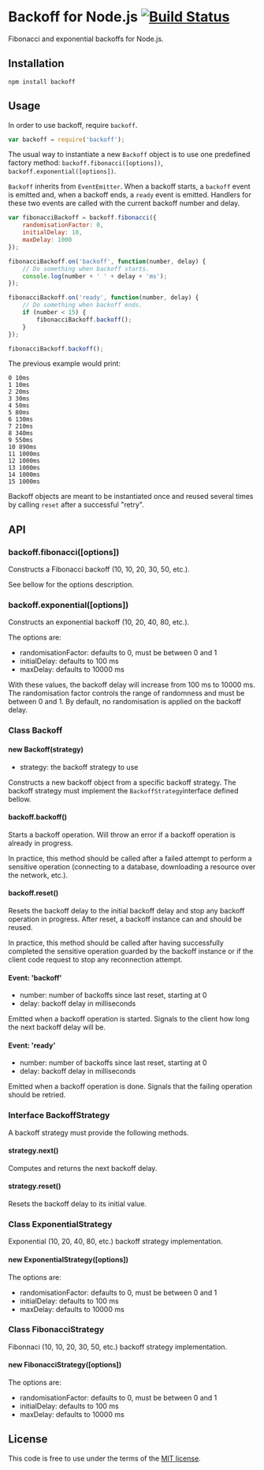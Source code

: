 # Backoff for Node.js [![Build Status](https://secure.travis-ci.org/MathieuTurcotte/node-backoff.png?branch=master)](http://travis-ci.org/MathieuTurcotte/node-backoff)

Fibonacci and exponential backoffs for Node.js.

## Installation
```
npm install backoff
```
## Usage

In order to use backoff, require `backoff`.

```js
var backoff = require('backoff');
```

The usual way to instantiate a new `Backoff` object is to use one predefined
factory method: `backoff.fibonacci([options])`, `backoff.exponential([options])`.

`Backoff` inherits from `EventEmitter`. When a backoff starts, a `backoff`
event is emitted and, when a backoff ends, a `ready` event is emitted.
Handlers for these two events are called with the current backoff number and
delay.

``` js
var fibonacciBackoff = backoff.fibonacci({
    randomisationFactor: 0,
    initialDelay: 10,
    maxDelay: 1000
});

fibonacciBackoff.on('backoff', function(number, delay) {
    // Do something when backoff starts.
    console.log(number + ' ' + delay + 'ms');
});

fibonacciBackoff.on('ready', function(number, delay) {
    // Do something when backoff ends.
    if (number < 15) {
        fibonacciBackoff.backoff();
    }
});

fibonacciBackoff.backoff();
```

The previous example would print:

```
0 10ms
1 10ms
2 20ms
3 30ms
4 50ms
5 80ms
6 130ms
7 210ms
8 340ms
9 550ms
10 890ms
11 1000ms
12 1000ms
13 1000ms
14 1000ms
15 1000ms
```

Backoff objects are meant to be instantiated once and reused several times
by calling `reset` after a successful "retry".

## API

### backoff.fibonacci([options])

Constructs a Fibonacci backoff (10, 10, 20, 30, 50, etc.).

See bellow for the options description.

### backoff.exponential([options])

Constructs an exponential backoff (10, 20, 40, 80, etc.).

The options are:

- randomisationFactor: defaults to 0, must be between 0 and 1
- initialDelay: defaults to 100 ms
- maxDelay: defaults to 10000 ms

With these values, the backoff delay will increase from 100 ms to 10000 ms. The
randomisation factor controls the range of randomness and must be between 0
and 1. By default, no randomisation is applied on the backoff delay.

### Class Backoff

#### new Backoff(strategy)

- strategy: the backoff strategy to use

Constructs a new backoff object from a specific backoff strategy. The backoff
strategy must implement the `BackoffStrategy`interface defined bellow.

#### backoff.backoff()

Starts a backoff operation. Will throw an error if a backoff operation is
already in progress.

In practice, this method should be called after a failed attempt to perform a
sensitive operation (connecting to a database, downloading a resource over the
network, etc.).

#### backoff.reset()

Resets the backoff delay to the initial backoff delay and stop any backoff
operation in progress. After reset, a backoff instance can and should be
reused.

In practice, this method should be called after having successfully completed
the sensitive operation guarded by the backoff instance or if the client code
request to stop any reconnection attempt.

#### Event: 'backoff'

- number: number of backoffs since last reset, starting at 0
- delay: backoff delay in milliseconds

Emitted when a backoff operation is started. Signals to the client how long
the next backoff delay will be.

#### Event: 'ready'

- number: number of backoffs since last reset, starting at 0
- delay: backoff delay in milliseconds

Emitted when a backoff operation is done. Signals that the failing operation
should be retried.

### Interface BackoffStrategy

A backoff strategy must provide the following methods.

#### strategy.next()

Computes and returns the next backoff delay.

#### strategy.reset()

Resets the backoff delay to its initial value.

### Class ExponentialStrategy

Exponential (10, 20, 40, 80, etc.) backoff strategy implementation.

#### new ExponentialStrategy([options])

The options are:

- randomisationFactor: defaults to 0, must be between 0 and 1
- initialDelay: defaults to 100 ms
- maxDelay: defaults to 10000 ms

### Class FibonacciStrategy

Fibonnaci (10, 10, 20, 30, 50, etc.) backoff strategy implementation.

#### new FibonacciStrategy([options])

The options are:

- randomisationFactor: defaults to 0, must be between 0 and 1
- initialDelay: defaults to 100 ms
- maxDelay: defaults to 10000 ms

## License

This code is free to use under the terms of the [MIT license](http://mturcotte.mit-license.org/).
